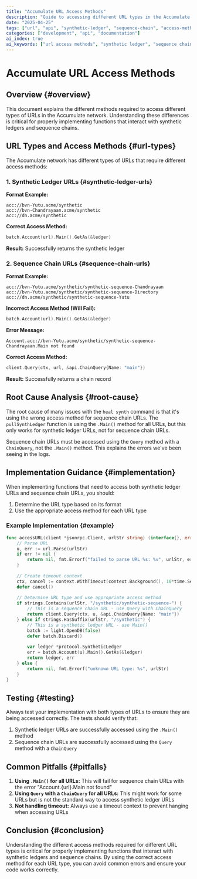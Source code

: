 ```yaml
---
title: "Accumulate URL Access Methods"
description: "Guide to accessing different URL types in the Accumulate network"
date: "2025-04-25"
tags: ["url", "api", "synthetic-ledger", "sequence-chain", "access-methods"]
categories: ["development", "api", "documentation"]
ai_index: true
ai_keywords: ["url access methods", "synthetic ledger", "sequence chain", "Main() method", "Query method", "ChainQuery", "heal synth command"]
---
```


# Accumulate URL Access Methods

## Overview {#overview}

This document explains the different methods required to access different types of URLs in the Accumulate network. Understanding these differences is critical for properly implementing functions that interact with synthetic ledgers and sequence chains.

## URL Types and Access Methods {#url-types}

The Accumulate network has different types of URLs that require different access methods:

### 1. Synthetic Ledger URLs {#synthetic-ledger-urls}

**Format Example:**
```
acc://bvn-Yutu.acme/synthetic
acc://bvn-Chandrayaan.acme/synthetic
acc://dn.acme/synthetic
```

**Correct Access Method:**
```go
batch.Account(url).Main().GetAs(&ledger)
```

**Result:** Successfully returns the synthetic ledger

### 2. Sequence Chain URLs {#sequence-chain-urls}

**Format Example:**
```
acc://bvn-Yutu.acme/synthetic/synthetic-sequence-Chandrayaan
acc://bvn-Yutu.acme/synthetic/synthetic-sequence-Directory
acc://dn.acme/synthetic/synthetic-sequence-Yutu
```

**Incorrect Access Method (Will Fail):**
```go
batch.Account(url).Main().GetAs(&ledger)
```

**Error Message:**
```
Account.acc://bvn-Yutu.acme/synthetic/synthetic-sequence-Chandrayaan.Main not found
```

**Correct Access Method:**
```go
client.Query(ctx, url, &api.ChainQuery{Name: "main"})
```

**Result:** Successfully returns a chain record

## Root Cause Analysis {#root-cause}

The root cause of many issues with the `heal synth` command is that it's using the wrong access method for sequence chain URLs. The `pullSynthLedger` function is using the `.Main()` method for all URLs, but this only works for synthetic ledger URLs, not for sequence chain URLs.

Sequence chain URLs must be accessed using the `Query` method with a `ChainQuery`, not the `.Main()` method. This explains the errors we've been seeing in the logs.

## Implementation Guidance {#implementation}

When implementing functions that need to access both synthetic ledger URLs and sequence chain URLs, you should:

1. Determine the URL type based on its format
2. Use the appropriate access method for each URL type

### Example Implementation {#example}

```go
func accessURL(client *jsonrpc.Client, urlStr string) (interface{}, error) {
    // Parse URL
    u, err := url.Parse(urlStr)
    if err != nil {
        return nil, fmt.Errorf("failed to parse URL %s: %v", urlStr, err)
    }
    
    // Create timeout context
    ctx, cancel := context.WithTimeout(context.Background(), 10*time.Second)
    defer cancel()
    
    // Determine URL type and use appropriate access method
    if strings.Contains(urlStr, "/synthetic/synthetic-sequence-") {
        // This is a sequence chain URL - use Query with ChainQuery
        return client.Query(ctx, u, &api.ChainQuery{Name: "main"})
    } else if strings.HasSuffix(urlStr, "/synthetic") {
        // This is a synthetic ledger URL - use Main()
        batch := light.OpenDB(false)
        defer batch.Discard()
        
        var ledger *protocol.SyntheticLedger
        err = batch.Account(u).Main().GetAs(&ledger)
        return ledger, err
    } else {
        return nil, fmt.Errorf("unknown URL type: %s", urlStr)
    }
}
```

## Testing {#testing}

Always test your implementation with both types of URLs to ensure they are being accessed correctly. The tests should verify that:

1. Synthetic ledger URLs are successfully accessed using the `.Main()` method
2. Sequence chain URLs are successfully accessed using the `Query` method with a `ChainQuery`

## Common Pitfalls {#pitfalls}

1. **Using `.Main()` for all URLs:** This will fail for sequence chain URLs with the error "Account.{url}.Main not found"
2. **Using `Query` with a `ChainQuery` for all URLs:** This might work for some URLs but is not the standard way to access synthetic ledger URLs
3. **Not handling timeout:** Always use a timeout context to prevent hanging when accessing URLs

## Conclusion {#conclusion}

Understanding the different access methods required for different URL types is critical for properly implementing functions that interact with synthetic ledgers and sequence chains. By using the correct access method for each URL type, you can avoid common errors and ensure your code works correctly.
